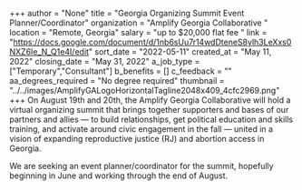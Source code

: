 +++
author = "None"
title = "Georgia Organizing Summit Event Planner/Coordinator"
organization = "Amplify Georgia Collaborative "
location = "Remote, Georgia"
salary = "up to $20,000 flat fee "
link = "https://docs.google.com/document/d/1nb6sUu7r14wdDteneS8ylh3LeXxs0NXZ6Ie_N_Q1e4I/edit"
sort_date = "2022-05-11"
created_at = "May 11, 2022"
closing_date = "May 31, 2022"
a_job_type = ["Temporary","Consultant"]
b_benefits = []
c_feedback = ""
aa_degrees_required = "No degree required"
thumbnail = "../../images/AmplifyGALogoHorizontalTagline2048x409_4cfc2969.png"
+++
On August 19th and 20th, the Amplify Georgia Collaborative will hold a virtual organizing summit that brings together supporters and bases of our partners and allies — to build relationships, get political education and skills training, and activate around civic engagement in the fall — united in a vision of expanding reproductive justice (RJ) and abortion access in Georgia. 

We are seeking an event planner/coordinator for the summit, hopefully beginning in June and working through the end of August. 